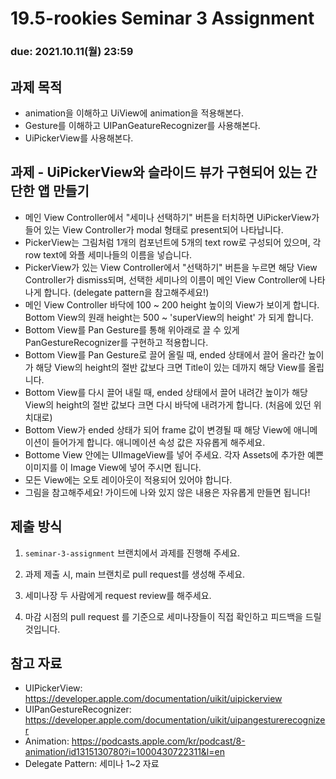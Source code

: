 19.5-rookies Seminar 3 Assignment
================================

### **due: 2021.10.11(월) 23:59**

## 과제 목적
- animation을 이해하고 UiView에 animation을 적용해본다.
- Gesture를 이해하고 UIPanGeatureRecognizer를 사용해본다.
- UiPickerView를 사용해본다.

## 과제 - UiPickerView와 슬라이드 뷰가 구현되어 있는 간단한 앱 만들기

- 메인 View Controller에서 "세미나 선택하기" 버튼을 터치하면 UiPickerView가 들어 있는 View Controller가 modal 형태로 present되어 나타납니다.
- PickerView는 그림처럼 1개의 컴포넌트에 5개의 text row로 구성되어 있으며, 각 row text에 와플 세미나들의 이름을 넣습니다.
- PickerView가 있는 View Controller에서 "선택하기" 버튼을 누르면 해당 View Controller가 dismiss되며, 선택한 세미나의 이름이 메인 View Controller에 나타나게 합니다. (delegate pattern을 참고해주세요!)
- 메인 View Controller 바닥에 100 ~ 200 height 높이의 View가 보이게 합니다. Bottom View의 원래 height는 500 ~ 'superView의 height' 가 되게 합니다.
- Bottom View를 Pan Gesture를 통해 위아래로 끌 수 있게 PanGestureRecognizer를 구현하고 적용합니다.
- Bottom View를 Pan Gesture로 끌어 올릴 때, ended 상태에서 끌어 올라간 높이가 해당 View의 height의 절반 값보다 크면 Title이 있는 데까지 해당 View를 올립니다.
- Bottom View를 다시 끌어 내릴 때, ended 상태에서 끌어 내려간 높이가 해당 View의 height의 절반 값보다 크면 다시 바닥에 내려가게 합니다. (처음에 있던 위치대로)
- Bottom View가 ended 상태가 되어 frame 값이 변경될 때 해당 View에 애니메이션이 들어가게 합니다. 애니메이션 속성 값은 자유롭게 해주세요.
- Bottome View 안에는 UIImageView를 넣어 주세요. 각자 Assets에 추가한 예쁜 이미지를 이 Image View에 넣어 주시면 됩니다.
- 모든 View에는 오토 레이아웃이 적용되어 있어야 합니다.
- 그림을 참고해주세요! 가이드에 나와 있지 않은 내용은 자유롭게 만들면 됩니다!

## 제출 방식
1. `seminar-3-assignment` 브랜치에서 과제를 진행해 주세요. 

2. 과제 제출 시, main 브랜치로 pull request를 생성해 주세요.

3. 세미나장 두 사람에게 request review를 해주세요.

4. 마감 시점의 pull request 를 기준으로 세미나장들이 직접 확인하고 피드백을 드릴 것입니다.

## 참고 자료
- UIPickerView: https://developer.apple.com/documentation/uikit/uipickerview
- UIPanGestureRecognizer: https://developer.apple.com/documentation/uikit/uipangesturerecognizer
- Animation: https://podcasts.apple.com/kr/podcast/8-animation/id1315130780?i=1000430722311&l=en
- Delegate Pattern: 세미나 1~2 자료
